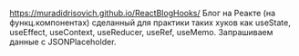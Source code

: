 https://muradidrisovich.github.io/ReactBlogHooks/
Блог на Реакте (на функц.компонентах) сделанный для практики таких хуков как useState, useEffect, useContext, useReducer, useRef, useMemo. Запрашиваем данные с JSONPlaceholder.


